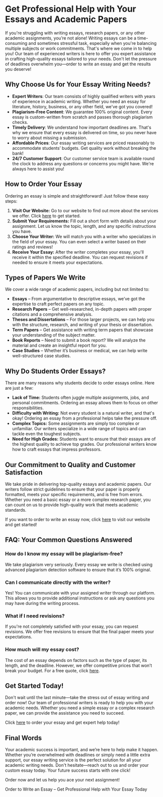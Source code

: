<h1>Get Professional Help with Your Essays and Academic Papers</h1>

<p>If you're struggling with writing essays, research papers, or any other academic assignments, you’re not alone! Writing essays can be a time-consuming and sometimes stressful task, especially when you're balancing multiple subjects or work commitments. That's where we come in to help you! Our team of experienced writers is here to offer you expert assistance in crafting high-quality essays tailored to your needs. Don't let the pressure of deadlines overwhelm you—order to write an essay and get the results you deserve!</p>

<h2>Why Choose Us for Your Essay Writing Needs?</h2>

<ul>
    <li><strong>Expert Writers</strong>: Our team consists of highly qualified writers with years of experience in academic writing. Whether you need an essay for literature, history, business, or any other field, we've got you covered!</li>
    <li><strong>Plagiarism-Free Content</strong>: We guarantee 100% original content. Every essay is custom-written from scratch and passes thorough plagiarism checks.</li>
    <li><strong>Timely Delivery</strong>: We understand how important deadlines are. That's why we ensure that every essay is delivered on time, so you never have to worry about missing a submission.</li>
    <li><strong>Affordable Prices</strong>: Our essay writing services are priced reasonably to accommodate students’ budgets. Get quality work without breaking the bank!</li>
    <li><strong>24/7 Customer Support</strong>: Our customer service team is available round the clock to address any questions or concerns you might have. We're always here to assist you!</li>
</ul>

<h2>How to Order Your Essay</h2>

<p>Ordering an essay is simple and straightforward! Just follow these easy steps:</p>

<ol>
    <li><strong>Visit Our Website:</strong> Go to our website to find out more about the services we offer. Click <a href="https://tinyurl.com/topessay?keyword=order+to+write+an+essay">here</a> to get started.</li>
    <li><strong>Submit Your Requirements:</strong> Fill out a short form with details about your assignment. Let us know the topic, length, and any specific instructions you have.</li>
    <li><strong>Choose Your Writer:</strong> We will match you with a writer who specializes in the field of your essay. You can even select a writer based on their ratings and reviews!</li>
    <li><strong>Receive Your Essay:</strong> After the writer completes your essay, you'll receive it within the specified deadline. You can request revisions if needed to ensure it meets your expectations.</li>
</ol>

<h2>Types of Papers We Write</h2>

<p>We cover a wide range of academic papers, including but not limited to:</p>

<ul>
    <li><strong>Essays</strong> – From argumentative to descriptive essays, we’ve got the expertise to craft perfect papers on any topic.</li>
    <li><strong>Research Papers</strong> – Get well-researched, in-depth papers with proper citations and a comprehensive analysis.</li>
    <li><strong>Theses and Dissertations</strong> – For those larger projects, we can help you with the structure, research, and writing of your thesis or dissertation.</li>
    <li><strong>Term Papers</strong> – Get assistance with writing term papers that showcase your understanding of the subject matter.</li>
    <li><strong>Book Reports</strong> – Need to submit a book report? We will analyze the material and create an insightful report for you.</li>
    <li><strong>Case Studies</strong> – Whether it’s business or medical, we can help write well-structured case studies.</li>
</ul>

<h2>Why Do Students Order Essays?</h2>

<p>There are many reasons why students decide to order essays online. Here are just a few:</p>

<ul>
    <li><strong>Lack of Time:</strong> Students often juggle multiple assignments, jobs, and personal commitments. Ordering an essay allows them to focus on other responsibilities.</li>
    <li><strong>Difficulty with Writing:</strong> Not every student is a natural writer, and that's okay! Ordering an essay from a professional helps take the pressure off.</li>
    <li><strong>Complex Topics:</strong> Some assignments are simply too complex or unfamiliar. Our writers specialize in a wide range of topics and can tackle even the toughest subjects.</li>
    <li><strong>Need for High Grades:</strong> Students want to ensure that their essays are of the highest quality to achieve top grades. Our professional writers know how to craft essays that impress professors.</li>
</ul>

<h2>Our Commitment to Quality and Customer Satisfaction</h2>

<p>We take pride in delivering top-quality essays and academic papers. Our writers follow strict guidelines to ensure that your paper is properly formatted, meets your specific requirements, and is free from errors. Whether you need a basic essay or a more complex research paper, you can count on us to provide high-quality work that meets academic standards.</p>

<p>If you want to order to write an essay now, click <a href="https://tinyurl.com/topessay?keyword=order+to+write+an+essay">here</a> to visit our website and get started!</p>

<h2>FAQ: Your Common Questions Answered</h2>

<h3>How do I know my essay will be plagiarism-free?</h3>
<p>We take plagiarism very seriously. Every essay we write is checked using advanced plagiarism detection software to ensure that it’s 100% original.</p>

<h3>Can I communicate directly with the writer?</h3>
<p>Yes! You can communicate with your assigned writer through our platform. This allows you to provide additional instructions or ask any questions you may have during the writing process.</p>

<h3>What if I need revisions?</h3>
<p>If you're not completely satisfied with your essay, you can request revisions. We offer free revisions to ensure that the final paper meets your expectations.</p>

<h3>How much will my essay cost?</h3>
<p>The cost of an essay depends on factors such as the type of paper, its length, and the deadline. However, we offer competitive prices that won’t break your budget. For a free quote, click <a href="https://tinyurl.com/topessay?keyword=order+to+write+an+essay">here</a>.</p>

<h2>Get Started Today!</h2>

<p>Don't wait until the last minute—take the stress out of essay writing and order now! Our team of professional writers is ready to help you with your academic needs. Whether you need a simple essay or a complex research paper, we can provide the assistance you need to succeed.</p>

<p>Click <a href="https://tinyurl.com/topessay?keyword=order+to+write+an+essay">here</a> to order your essay and get expert help today!</p>

<h2>Final Words</h2>

<p>Your academic success is important, and we’re here to help make it happen. Whether you’re overwhelmed with deadlines or simply need a little extra support, our essay writing service is the perfect solution for all your academic writing needs. Don't hesitate—reach out to us and order your custom essay today. Your future success starts with one click!</p>

<p>Order now and let us help you ace your next assignment!</p>
Order to Write an Essay – Get Professional Help with Your Essay Today
